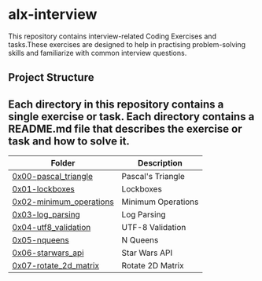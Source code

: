 # alx-interview

This repository contains interview-related Coding Exercises and tasks.These exercises are designed to help in practising problem-solving skills and familiarize with common interview questions.

## Project Structure

Each directory in this repository contains a single exercise or task. Each directory contains a README.md file that describes the exercise or task and how to solve it.
---
| Folder | Description |
| ------ | ------ |
| [0x00-pascal_triangle](./0x00-pascal_triangle) | Pascal's Triangle |
| [0x01-lockboxes](./0x01-lockboxes) | Lockboxes |
| [0x02-minimum_operations](./0x02-minimum_operations) | Minimum Operations |
| [0x03-log_parsing](./0x03-log_parsing) | Log Parsing |
| [0x04-utf8_validation](./0x04-utf8_validation) | UTF-8 Validation |
| [0x05-nqueens](./0x05-nqueens) | N Queens |
| [0x06-starwars_api](./0x05-starwars_api) | Star Wars API |
| [0x07-rotate_2d_matrix](./0x07-rotate_2d_matrix) | Rotate 2D Matrix |
